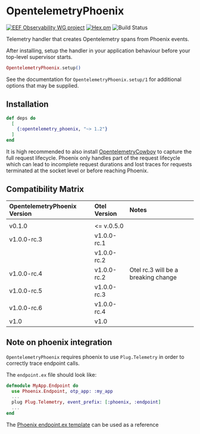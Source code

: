 # OpentelemetryPhoenix

[![EEF Observability WG project](https://img.shields.io/badge/EEF-Observability-black)](https://github.com/erlef/eef-observability-wg)
[![Hex.pm](https://img.shields.io/hexpm/v/opentelemetry_phoenix)](https://hex.pm/packages/opentelemetry_phoenix)
![Build Status](https://github.com/opentelemetry-beam/opentelemetry_phoenix/workflows/Tests/badge.svg)

Telemetry handler that creates Opentelemetry spans from Phoenix events.

After installing, setup the handler in your application behaviour before your
top-level supervisor starts.

```elixir
OpentelemetryPhoenix.setup()
```

See the documentation for `OpentelemetryPhoenix.setup/1` for additional options that
may be supplied.


## Installation

```elixir
def deps do
  [
    {:opentelemetry_phoenix, "~> 1.2"}
  ]
end
```

It is high recommended to also install [OpentelemetryCowboy](https://hex.pm/packages/opentelemetry_cowboy) to capture the full
request lifecycle. Phoenix only handles part of the request lifecycle which can lead
to incomplete request durations and lost traces for requests terminated at the socket
level or before reaching Phoenix.

## Compatibility Matrix

| OpentelemetryPhoenix Version | Otel Version | Notes |
| :--------------------------- | :----------- | :---- |
|                              |              |       |
| v0.1.0                       | <= v.0.5.0   |       |
| v1.0.0-rc.3                  | v1.0.0-rc.1  |       |
|                              | v1.0.0-rc.2  |       |
| v1.0.0-rc.4                  | v1.0.0-rc.2  | Otel rc.3 will be a breaking change |
| v1.0.0-rc.5                  | v1.0.0-rc.3  |       |
| v1.0.0-rc.6                  | v1.0.0-rc.4  |       |
| v1.0                         | v1.0         |       |

## Note on phoenix integration

`OpentelemetryPhoenix` requires phoenix to use `Plug.Telemetry` in order to correctly trace endpoint calls.

The `endpoint.ex` file should look like:
```Elixir
defmodule MyApp.Endpoint do
  use Phoenix.Endpoint, otp_app: :my_app
  ...
  plug Plug.Telemetry, event_prefix: [:phoenix, :endpoint]
  ...
end
```
The [Phoenix endpoint.ex template](https://github.com/phoenixframework/phoenix/blob/v1.6.0/installer/templates/phx_web/endpoint.ex#L39) can be used as a reference

